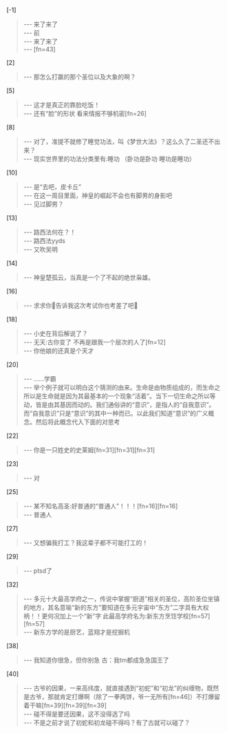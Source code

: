 
[-1] 
>--- 来了来了<br>
>--- 前<br>
>--- 来了来了<br>
>--- [fn=43]<br>

[2] 
>--- 那怎么打赢的那个圣位以及大象的啊？<br>

[5] 
>--- 这才是真正的靠脸吃饭！<br>
>--- 还有“脸”的形状   看来情报不够机密[fn=26]<br>

[8] 
>--- 对了，准提不就修了睡觉功法，叫《梦世大法》？这么久了二圣还不出来？<br>
>--- 现实世界里的功法分类里有:睡功   （卧功是卧功  睡功是睡功）<br>

[10] 
>--- 是“去吧，皮卡丘”<br>
>--- 在这一周目里面，神皇的崛起不会也有脚男的身影吧<br>
>--- 见过脚男？<br>

[13] 
>--- 路西法何在？！<br>
>--- 路西法yyds<br>
>--- 又吹吴明<br>

[14] 
>--- 神皇楚孤云，当真是一个了不起的绝世枭雄。<br>

[16] 
>--- 求求你🥺告诉我这次考试你也考差了吧🥺<br>

[18] 
>--- 小史在背后解说了？<br>
>--- 无天:古你变了  不再是跟我一个层次的人了[fn=12]<br>
>--- 你他娘的还真是个天才<br>

[20] 
>--- ……学霸<br>
>--- 举个例子就可以明白这个猜测的由来。生命是由物质组成的，而生命之所以是生命就是因为其最基本的一个现象“活着”。当下一切生命之所以等动，皆是由其基因而动的。我们通俗讲的“意识”，是指人的“自我意识”。 而“自我意识”只是“意识”的其中一种而已。以此我们知道“意识”的广义概念。然后将此概念代入下面的对思考<br>

[22] 
>--- 你是一只姓史的史莱姆[fn=31][fn=31][fn=31]<br>

[23] 
>--- 对<br>

[25] 
>--- 某不知名高圣:好普通的“普通人”！！！[fn=16][fn=16]<br>
>--- 普通人<br>

[27] 
>--- 又想骗我打工？我这辈子都不可能打工的！<br>

[29] 
>--- ptsd了<br>

[32] 
>--- 多元十大最高学府之一，传说中掌握“厨道”相关的圣位，高阶圣位坐镇的地方，其名意喻“新的东方”要知道在多元宇宙中“东方”二字具有大权柄！！更何况加上一个“新”字     此最高学府名为:新东方烹饪学校[fn=57][fn=57]<br>
>--- 新东方学的是厨艺，蓝翔才是挖掘机<br>

[38] 
>--- 我知道你很急，但你别急
古：我tm都成急急国王了<br>

[40] 
>--- 古爷的因果，一来高纬度，就直接遇到“初蛇”和“初龙”的纠缠物，既然是古爷，那就肯定打爆啊（除了一拳两饼，爷一无所有[fn=46]）不打爆留着干嘛[fn=39][fn=39][fn=39]<br>
>--- 碰不得是要还因果，这不没得选了吗<br>
>--- 不是之前才说了初蛇和初龙碰不得吗？有了古就可以碰了？<br>
